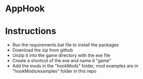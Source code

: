 # AppHook

# Instructions

* Run the requirements.bat file to install the packages
* Download the zip from github
* Unzip it into the game directory with the exe file
* Create a shortcut of the exe and name it "game"
* Add the mods in the "hookMods" folder, mod examples are in "hookMods/examples" folder in this repo
